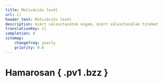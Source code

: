```yaml
---
title: Motivációs levél
url: cl
header_text: Motivációs levél
description: miért választanátok engem, miért választanálak titeket
translationKey: cl
completion: 8
sitemap:
    changefreq: yearly
    priority: 0.6
---
```


# Hamarosan { .pv1 .bzz }
